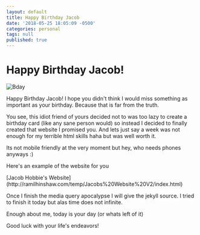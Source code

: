 ```yaml
---
layout: default
title: Happy Birthday Jacob
date: '2018-05-25 18:05:09 -0500'
categories: personal
tags: null
published: true
---
```


Happy Birthday Jacob!
==============

![Bday](https://www.wishesgreeting.com/wp-content/uploads/2015/10/happy-birthday-cat02.jpg)

<div class="content-spacing"></div>


Happy Birthday Jacob! I hope you didn't think I would miss something as important as your birthday. Because that is far from the truth.

You see, this idiot friend of yours decided not to was too lazy to create a birthday card (like any sane person would) so instead I decided to finally created that website I promised you. And lets just say a week was not enough for my terrible html skills haha but was well worth it.

Its not mobile friendly at the very moment but hey, who needs phones anyways :)

Here's an example of the website for you

<div class="content-spacing"></div>
[Jacob Hobbie's Website](http://ramilhinshaw.com/temp/Jacobs%20Website%20V2/index.html)
<div class="content-spacing"></div>

Once I finish the media query apocalypse I will give the jekyll source. I tried to finish it today but alas time does not infinite.

Enough about me, today is your day (or whats left of it)

Good luck with your life's endeavors!

